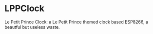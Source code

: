 # LPPClock
Le Petit Prince Clock: a Le Petit Prince themed clock based ESP8266, a beautful but useless waste.
